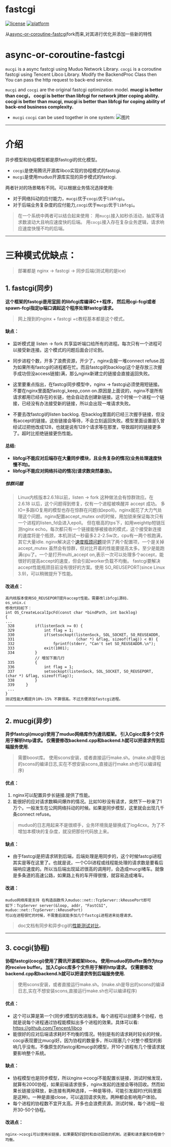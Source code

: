 # fastcgi
[![license](https://img.shields.io/github/license/mashape/apistatus.svg)](https://opensource.org/licenses/mit-license.php)
[![platform](https://img.shields.io/badge/platform-linux-brightgreen.svg)](/README.md)

从[async-or-coroutine-fastcgi](https://github.com/toniz/fastcgi-async-or-coroutine)fork而来,对其进行优化并添加一些新的特性

# async-or-coroutine-fastcgi
`mucgi` is a async fastcgi using Muduo Network Library.
`cocgi` is a coroutine fastcgi using Tencent Libco Library.
Modify the BackendProc Class then You can pass the http request to  back-end service.

`mucgi` and `cocgi` are the original fastcgi optimization model.
__mucgi is better than cocgi， cocgi is better than libfcgi for network jitter coping ability.
cocgi is better than mucgi, mucgi is better than libfcgi for coping ability of back-end business complexity.__
* `mucgi` `cocgi` can be used together in one system:
![图片](/doc/image/last01.jpg)

___

# 介绍
异步模型和协程模型都是原fastcgi的优化模型。
* `cocgi`是使用腾讯开源库libco实现的协程模式的fastcgi.
* `mucgi`是使用muduo开源库实现的异步模式的fastcgi.

两者针对的场景略有不同。可以根据业务情况选择使用:
* 对于网络抖动的应付能力，`mucgi`优于`cocgi`优于`libfcgi`。
* 对于后端业务复杂度的应付能力,`cocgi`优于`mucgi`优于`libfcgi`。
>在一个系统中两者可以结合起来使用：
>用`mucgi`接入如秒杀活动，抽奖等请求数波动大且响应速度快的后端。
>用`cocgi`接入存在复杂业务逻辑，请求响应速度快慢不均的后端。

---

# 三种模式优缺点：
>  部署都是 nginx -> fastcgi -> 同步后端(测试用的是ice)
## 1. fastcgi(同步)
__这个框架的fastcgi是用[官网](https://fastcgi-archives.github.io/ "悬停显示") 的libfcgi库编译C++程序，
然后用cgi-fcgi或者spawn-fcgi指定ip端口调起这个程序处理fastcgi请求。__
>网上搜到的nginx + fastcgi +c教程基本都是这个模式。


#### 缺点：
* 监听模式是 listen -> fork 共享监听端口给所有的进程。每次只有一个进程可以接受新连接。这个模式的问题后面会讨论到。

* 同步进程个数，开多了浪费资源，开少了，nginx会报一堆connect refuse.因为如果所有fastcgi的进程都在忙。而且fastcgi的backlog(这个是存放三次握手成功但没access链接)满，那么nginx新建立的链接会直接返回失败。

* 这里要重点指出，在fastcgi同步模型中，nginx -> fastcgi必须使用短链接。不要在nginx里面配fastcgi_keep_conn on.原因是上面说的，nginx不是所有请求都用已经存在的长链，他会自动去创建新链接。这个时候一个进程一个链接，已经没有办法接受新的链接，所以会出现一堆请求失败。

* 不要去改fastcgi的listen backlog. 在backlog里面的已经三次握手链接，但没有accept的链接。这些链接会等待，不会立刻返回失败。模型里面设置是5,曾经试过把他改成128，也就是说有128个请求等在那里，导致超时的链接更多了。超时比拒绝链接更伤性能。

#### 总结:
* __libfcgi不能应对后端存在大量同步模块，且业务复杂的情况(业务处理速度快慢不均)。__
* __libfcgi不能应对网络抖动的情况(请求数突然暴涨)。__

##### 惊群问题
>Linux内核版本2.6.18以前，listen -> fork 这种做法会有惊群效应。在 2.6.18 以后，这个问题得到修复，仅有一个进程被唤醒并 accept 成功。
多IO+多路IO复用的模型也存在惊群在问题(如epoll)。nginx就花了大力气处理这个问题。nginx配置accept_mutex on的时候，用加锁来保证每次只有一个进程的listen_fd会进入epoll。
但在极高的tps下，如用weighttp短链压测nginx echo。每次都只有一个链接能够被接收的模式，这个接受新连接的速度将是个瓶颈，本机测试一秒最多2.2-2.5w次，cpu有一两个核跑满，其它大量idle.
nginx解决这个[速度瓶颈问题](/doc/nginx_shortlink_performance.md)提供了两个配置项，一个是关掉accept_mutex 虽然会有惊群，但对比开着的性能要提高太多。至少是能跑满cpu了。一个是打开multi_accept on,表示一次可以处理多个accept，能很好的提高accept的速度，但会引起worker负载不均衡。
fastcgi要解决accept性能瓶颈目前没有很好的方案。使用 SO_REUSEPORT(since Linux 3.9)，可以稍微提升下性能。


#### 改进点：
    高内核版本使用SO_REUSEPORT提升accept性能。需要改libfcgi源码.
    os_unix.c
    修改代码如下：
    int OS_CreateLocalIpcFd(const char *bindPath, int backlog)
    {
    ...
     328         if(listenSock >= 0) {
     329             int flag = 1;
     330             if(setsockopt(listenSock, SOL_SOCKET, SO_REUSEADDR,
     331                           (char *) &flag, sizeof(flag)) < 0) {
     332                 fprintf(stderr, "Can't set SO_REUSEADDR.\n");
     333             exit(1001);
     334         }
                 // 增加下面几行
     335         {
     336             int flag = 1;
     337             setsockopt(listenSock, SOL_SOCKET, SO_REUSEPORT, (char *) &flag, sizeof(flag));
     338         }
     339     }
     ...
    }
    测试性能大概提升10%-15% 不算很高。不过方便添加fastcgi进程。

 ---
## 2. mucgi(异步)
__异步fastcgi(mucgi)使用了muduo网络库作为通讯框架。
引入Cgicc库多个文件用于解析http请求。
仅需要修改backend.cpp和backend.h就可以把请求传到后端服务使用.__
> 需要boost库。  使用scons安装，或者直接运行make.sh。(make.sh是导出的scons的编译日志,实在不想安装scons,直接运行make.sh也可以编译程序)

#### 优点：
1. nginx可以配置异步长链接.提供了性能。
2. 能很好的应对请求数瞬间爆炸的情况。比如10秒没有请求，突然下一秒来了1万个。一般发生在公网网络抖动的时候。如果是同步模型，这里就会出现几千条connect refuse。
>  muduo的日志用起来不是很顺手，业务环境我是替换成了log4cxx。为了不增加本模块的复杂度，就没把那份代码放上来。

#### 缺点：
* 由于fastcgi是把请求转到后端，后端处理是用同步的，这个时候fastcgi进程其实是等在这里了。也就是说，一个CGI进程或线程能处理的请求数是要看后端响应速度的。所以当后端出现延迟很高的调用时，会造成mucgi堵车。就像是多条道的高速公路，如果路上有的车开得很慢，就容易造成堵车。

#### 改进：
    muduo网络库是支持 在构造函数传入muduo::net::TcpServer::kReusePort即可
    如下：TcpServer server(&loop, addr, "FastCGI", muduo::net::TcpServer::kReusePort)
    可以在进程很忙的时候，不需重启就能多加几个fastcgi进程进来处理请求。
> doc文档有同步和异步cgi的[性能测试对比](doc/libfcgi_vs_mucgi_performance.md)。

   ---
## 3. cocgi(协程)
__协程fastcgi(cocgi)使用了腾讯开源框架libco。
使用muduo的Buffer类作为tcp的receive buffer。
加入Cgicc库多个文件用于解析http请求。
仅需要修改backend.cpp和backend.h就可以把请求传到后端服务使用.__
> 使用scons安装，或者直接运行make.sh。(make.sh是导出的scons的编译日志,实在不想安装scons,直接运行make.sh也可以编译程序)

#### 优点：
* 这个可以算是第一个(同步)模型的改进版本。每个进程可以创建多个协程，也就是说每个进程通过协程能模拟出多个进程的效果。具体可以看: https://github.com/Tencent/libco
* 能很好的应对后端请求耗时不均衡的情况。特别是有的请求耗时较长的时候，cocgi表现要比mucgi好。因为协程的数量多，所以阻塞几个对整个模型的影响几乎没有。不像原生的fastcgi和mucgi的模型，开10个进程有几个慢请求就要影响整个系统。

#### 缺点：
* 协程模型也是同步模型，所以nginx->cocgi不能配置长链接，测试时候发现，就算有2000协程，如果前端请求很多，nginx发起的连接会等待回收。然而如果长链接没释放，新连接有两种选择，一种是等待，可能引发超时(代码里面是这种)。一种是直接close，可以返回请求失败。两种都会影响用户体验。
* 每个进程的协程数不宜开太高。开多也会浪费资源。测试时候，每个进程一般开30-50个协程。

#### 改进点：
    nginx->cocgi可以使用长链接，如果要配好超时和自动回收的机制。还要和请求量和协程做个均衡。



